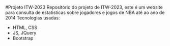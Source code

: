 #Projeto ITW-2023
Repositório do projeto de ITW-2023, este é um website para consulta de estatisticas sobre jogadores e jogos de NBA até ao ano de 2014
Tecnologias usadas:
  - HTML, CSS
  - JS, JQuery
  - Bootstrap


